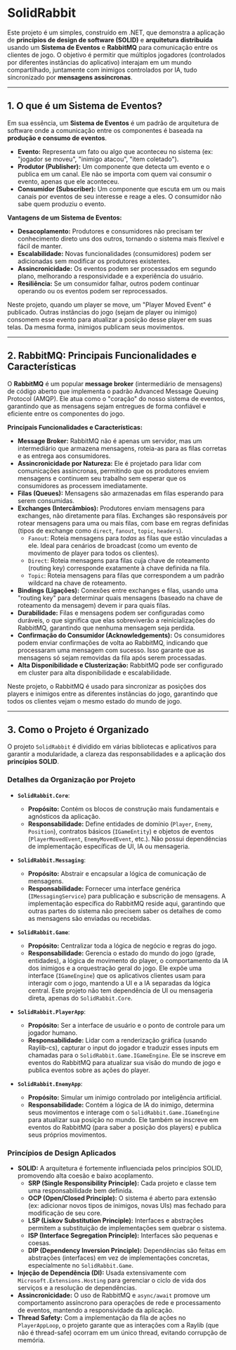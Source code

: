 # SolidRabbit

Este projeto é um simples, construído em .NET, que demonstra a aplicação de **princípios de design de software (SOLID)** e **arquitetura distribuída** usando um **Sistema de Eventos** e **RabbitMQ** para comunicação entre os clientes de jogo. O objetivo é permitir que múltiplos jogadores (controlados por diferentes instâncias do aplicativo) interajam em um mundo compartilhado, juntamente com inimigos controlados por IA, tudo sincronizado por **mensagens assíncronas**.

---

## 1. O que é um Sistema de Eventos?

Em sua essência, um **Sistema de Eventos** é um padrão de arquitetura de software onde a comunicação entre os componentes é baseada na **produção e consumo de eventos**.

* **Evento:** Representa um fato ou algo que aconteceu no sistema (ex: "jogador se moveu", "inimigo atacou", "item coletado").
* **Produtor (Publisher):** Um componente que detecta um evento e o publica em um canal. Ele não se importa com quem vai consumir o evento, apenas que ele aconteceu.
* **Consumidor (Subscriber):** Um componente que escuta em um ou mais canais por eventos de seu interesse e reage a eles. O consumidor não sabe quem produziu o evento.

**Vantagens de um Sistema de Eventos:**

* **Desacoplamento:** Produtores e consumidores não precisam ter conhecimento direto uns dos outros, tornando o sistema mais flexível e fácil de manter.
* **Escalabilidade:** Novas funcionalidades (consumidores) podem ser adicionadas sem modificar os produtores existentes.
* **Assincronicidade:** Os eventos podem ser processados em segundo plano, melhorando a responsividade e a experiência do usuário.
* **Resiliência:** Se um consumidor falhar, outros podem continuar operando ou os eventos podem ser reprocessados.

Neste projeto, quando um player se move, um "Player Moved Event" é publicado. Outras instâncias do jogo (sejam de player ou inimigo) consomem esse evento para atualizar a posição desse player em suas telas. Da mesma forma, inimigos publicam seus movimentos.

---

## 2. RabbitMQ: Principais Funcionalidades e Características

O **RabbitMQ** é um popular **message broker** (intermediário de mensagens) de código aberto que implementa o padrão Advanced Message Queuing Protocol (AMQP). Ele atua como o "coração" do nosso sistema de eventos, garantindo que as mensagens sejam entregues de forma confiável e eficiente entre os componentes do jogo.

**Principais Funcionalidades e Características:**

* **Message Broker:** RabbitMQ não é apenas um servidor, mas um intermediário que armazena mensagens, roteia-as para as filas corretas e as entrega aos consumidores.
* **Assincronicidade por Natureza:** Ele é projetado para lidar com comunicações assíncronas, permitindo que os produtores enviem mensagens e continuem seu trabalho sem esperar que os consumidores as processem imediatamente.
* **Filas (Queues):** Mensagens são armazenadas em filas esperando para serem consumidas.
* **Exchanges (Intercâmbios):** Produtores enviam mensagens para exchanges, não diretamente para filas. Exchanges são responsáveis por rotear mensagens para uma ou mais filas, com base em regras definidas (tipos de exchange como `direct`, `fanout`, `topic`, `headers`).
    * `Fanout`: Roteia mensagens para *todas* as filas que estão vinculadas a ele. Ideal para cenários de broadcast (como um evento de movimento de player para todos os clientes).
    * `Direct`: Roteia mensagens para filas cuja chave de roteamento (routing key) corresponde exatamente à chave definida na fila.
    * `Topic`: Roteia mensagens para filas que correspondem a um padrão wildcard na chave de roteamento.
* **Bindings (Ligações):** Conexões entre exchanges e filas, usando uma "routing key" para determinar quais mensagens (baseado na chave de roteamento da mensagem) devem ir para quais filas.
* **Durabilidade:** Filas e mensagens podem ser configuradas como duráveis, o que significa que elas sobreviverão a reinicializações do RabbitMQ, garantindo que nenhuma mensagem seja perdida.
* **Confirmação do Consumidor (Acknowledgements):** Os consumidores podem enviar confirmações de volta ao RabbitMQ, indicando que processaram uma mensagem com sucesso. Isso garante que as mensagens só sejam removidas da fila após serem processadas.
* **Alta Disponibilidade e Clusterização:** RabbitMQ pode ser configurado em cluster para alta disponibilidade e escalabilidade.

Neste projeto, o RabbitMQ é usado para sincronizar as posições dos players e inimigos entre as diferentes instâncias do jogo, garantindo que todos os clientes vejam o mesmo estado do mundo de jogo.

---

## 3. Como o Projeto é Organizado

O projeto `SolidRabbit` é dividido em várias bibliotecas e aplicativos para garantir a modularidade, a clareza das responsabilidades e a aplicação dos **princípios SOLID**.

### Detalhes da Organização por Projeto

* **`SolidRabbit.Core`**:
    * **Propósito:** Contém os blocos de construção mais fundamentais e agnósticos da aplicação.
    * **Responsabilidade:** Define entidades de domínio (`Player`, `Enemy`, `Position`), contratos básicos (`IGameEntity`) e objetos de eventos (`PlayerMovedEvent`, `EnemyMovedEvent`, etc.). Não possui dependências de implementação específicas de UI, IA ou mensageria.

* **`SolidRabbit.Messaging`**:
    * **Propósito:** Abstrair e encapsular a lógica de comunicação de mensagens.
    * **Responsabilidade:** Fornecer uma interface genérica (`IMessagingService`) para publicação e subscrição de mensagens. A implementação específica do RabbitMQ reside aqui, garantindo que outras partes do sistema não precisem saber os detalhes de como as mensagens são enviadas ou recebidas.

* **`SolidRabbit.Game`**:
    * **Propósito:** Centralizar toda a lógica de negócio e regras do jogo.
    * **Responsabilidade:** Gerencia o estado do mundo do jogo (grade, entidades), a lógica de movimento do player, o comportamento da IA dos inimigos e a orquestração geral do jogo. Ele expõe uma interface (`IGameEngine`) que os aplicativos clientes usam para interagir com o jogo, mantendo a UI e a IA separadas da lógica central. Este projeto não tem dependência de UI ou mensageria direta, apenas do `SolidRabbit.Core`.

* **`SolidRabbit.PlayerApp`**:
    * **Propósito:** Ser a interface de usuário e o ponto de controle para um jogador humano.
    * **Responsabilidade:** Lidar com a renderização gráfica (usando Raylib-cs), capturar o input do jogador e traduzir esses inputs em chamadas para o `SolidRabbit.Game.IGameEngine`. Ele se inscreve em eventos do RabbitMQ para atualizar sua visão do mundo de jogo e publica eventos sobre as ações do player.

* **`SolidRabbit.EnemyApp`**:
    * **Propósito:** Simular um inimigo controlado por inteligência artificial.
    * **Responsabilidade:** Contém a lógica de IA do inimigo, determina seus movimentos e interage com o `SolidRabbit.Game.IGameEngine` para atualizar sua posição no mundo. Ele também se inscreve em eventos do RabbitMQ (para saber a posição dos players) e publica seus próprios movimentos.

### Princípios de Design Aplicados

* **SOLID:** A arquitetura é fortemente influenciada pelos princípios SOLID, promovendo alta coesão e baixo acoplamento.
    * **SRP (Single Responsibility Principle):** Cada projeto e classe tem uma responsabilidade bem definida.
    * **OCP (Open/Closed Principle):** O sistema é aberto para extensão (ex: adicionar novos tipos de inimigos, novas UIs) mas fechado para modificação de seu core.
    * **LSP (Liskov Substitution Principle):** Interfaces e abstrações permitem a substituição de implementações sem quebrar o sistema.
    * **ISP (Interface Segregation Principle):** Interfaces são pequenas e coesas.
    * **DIP (Dependency Inversion Principle):** Dependências são feitas em abstrações (interfaces) em vez de implementações concretas, especialmente no `SolidRabbit.Game`.
* **Injeção de Dependência (DI):** Usada extensivamente com `Microsoft.Extensions.Hosting` para gerenciar o ciclo de vida dos serviços e a resolução de dependências.
* **Assincronicidade:** O uso de RabbitMQ e `async/await` promove um comportamento assíncrono para operações de rede e processamento de eventos, mantendo a responsividade da aplicação.
* **Thread Safety:** Com a implementação da fila de ações no `PlayerAppLoop`, o projeto garante que as interações com a Raylib (que não é thread-safe) ocorram em um único thread, evitando corrupção de memória.
